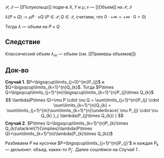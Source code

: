 $\mathcal{P}, \mathcal{Q}$ — [[Полукольцо]] подм-в $X, Y$ и $\mu, \nu$ — [[Объем]] на $\mathcal{P}, \mathcal{Q}$

$\lambda(P\times Q):=\mu P\cdot \nu Q$ ($P\in \mathcal{P}, Q\in \mathcal{Q}$, считаем, что $0\cdot +\infty=+\infty\cdot 0=0$)

Тогда $\lambda$ — объем на $P\times Q$
## Следствие

Классический объем $\lambda_{m}$ — объем (см. [[Примеры объемов]])
## Док-во

**Случай 1**. $P=\bigsqcup\limits_{j=0}^{m}P_{j}$ и $Q=\bigsqcup\limits_{k=1}^{n}Q_{k}$. Тогда $P\times Q=\bigsqcup\limits_{j=1}^{m}\bigsqcup\limits_{k=1}^{n}P_{j}\times Q_{k}$
$$
\lambda(P\times Q)=\mu P \cdot \nu Q = \sum\limits_{j=1}^{m}P_{j} \cdot \sum\limits_{k=1}^{n}Q_{k} = \sum\limits_{j=1}^{m}\sum\limits_{k=1}^{n}\underbrace{ \mu P_{j} \cdot \nu Q_{k} }_{ \lambda(P_{j}\times Q_{k}) }
$$
**Случай 2**. $P\times Q=\bigsqcup\limits_{k=1}^{n}P_{k}\times Q_{k}\stackrel{?}{\implies}\lambda(P\times Q)=\sum\limits_{k=1}^{n}\lambda(P_{k}\times Q_{k})$

Разбиваем $P$ на кусочки $P=\bigsqcup\limits_{j=1}^{m}P_{j}'$ и каждая $P_{k}$ — дизъюнкт. объед. каких-то $P_{j}'$. Далее сошлёмся на *Случай 1* .